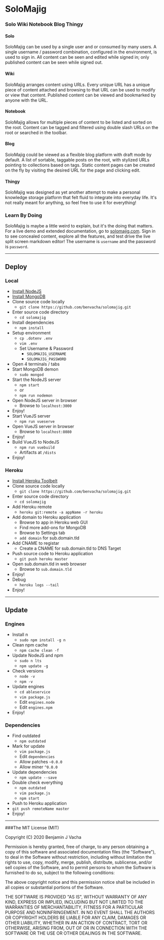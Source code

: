 # SoloMajig
### Solo Wiki Notebook Blog Thingy

#### Solo
SoloMajig can be used by a single user and or consumed by many users. A single username / password combination, configured in the environment, is used to sign in. All content can be seen and edited while signed in; only published content can be seen while signed out.

#### Wiki
SoloMajig arranges content using URLs. Every unique URL has a unique piece of content attached and browsing to that URL can be used to modify or view that content. Published content can be viewed and bookmarked by anyone with the URL.

#### Notebook
SoloMajig allows for multiple pieces of content to be listed and sorted on the root. Content can be tagged and filtered using double slash URLs on the root or searched in the toolbar.

#### Blog
SoloMajig could be viewed as a flexible blog platform with draft mode by default. A list of sortable, taggable posts on the root, with stylized URLs pointing to collections based on tags. Static content pages can be created on the fly by visiting the desired URL for the page and clicking edit.

#### Thingy
SoloMajig was designed as yet another attempt to make a personal knowledge storage platform that felt fluid to integrate into everyday life. It's not really meant for anything, so feel free to use it for everything!

### Learn By Doing
SoloMajig is maybe a little weird to explain, but it's the doing that matters. For a live demo and extended documentation, go to [solomajig.com](http://www.solomajig.com). Sign in to see concealed content, explore all the features, and test drive the live split screen markdown editor! The username is `username` and the password is `password`.  

---

## Deploy

### Local
* [Install NodeJS](https://github.com/joyent/node/wiki/Installation)
* [Install MongoDB](http://docs.mongodb.org/manual/installation)
* Clone source code locally
  * `git clone https://github.com/benvacha/solomajig.git`
* Enter source code directory
  * `cd solomajig`
* Install dependencies
  * `npm install`
* Setup environment
  * `cp .dotenv .env`
  * `vim .env`
  * Set Username & Password
    * `SOLOMAJIG_USERNAME`
    * `SOLOMAJIG_PASSWORD`
* Open 4 terminals / tabs
* Start MongoDB demon
  * `sudo mongod`
* Start the NodeJS server
  * `npm start`
  * or
  * `npm run nodemon`
* Open NodeJS server in browser
  * Browse to `localhost:3000`
* Enjoy!
* Start VueJS server
  * `npm run vueserve`
* Open VueJS server in browser
  * Browse to `localhost:8080`
* Enjoy!
* Build VueJS to NodeJS
  * `npm run vuebuild`
  * Artifacts at `/dists`
* Enjoy!

### Heroku
* [Install Heroku Toolbelt](https://toolbelt.heroku.com)
* Clone source code locally
  * `git clone https://github.com/benvacha/solomajig.git`
* Enter source code directory
  * `cd solomajig`
* Add Heroku remote
  * `heroku git:remote -a appName -r heroku`
* Add domain to Heroku application
  * Browse to app in Heroku web GUI
  * Find more add-ons for MongoDB
  * Browse to Settings tab
  * `add domain` for sub.domain.tld
* Add CNAME to registar
  * Create a CNAME for sub.domain.tld to DNS Target
* Push source code to Heroku application
  * `git push heroku master`
* Open sub.domain.tld in web browser
  * Browse to `sub.domain.tld`
* Enjoy!
* Debug
  * `heroku logs --tail`
* Enjoy!

---

## Update

### Engines
* Install n
  * `sudo npm install -g n`
* Clean npm cache
  * `npm cache clean -f`
* Update NodeJS and npm
  * `sudo n lts`
  * `npm update -g`
* Check versions
  * `node -v`
  * `npm -v`
* Update engines
  * `cd ableservice`
  * `vim package.js`
  * Edit `engines.node`
  * Edit `engines.npm`
* Enjoy!

### Dependencies
* Find outdated
  * `npm outdated`
* Mark for update
  * `vim package.js`
  * Edit `dependencies`
  * Allow patches `~0.0.0`
  * Allow miner `^0.0.0`
* Update dependencies
  * `npm update --save`
* Double check everything
  * `npm outdated`
  * `vim package.js`
  * `npm start`
* Push to Heroku application
 * `git push remoteName master`
* Enjoy!

---

###The MIT License (MIT)

Copyright (C) 2020 Benjamin J Vacha

Permission is hereby granted, free of charge, to any person obtaining a copy
of this software and associated documentation files (the "Software"), to deal
in the Software without restriction, including without limitation the rights
to use, copy, modify, merge, publish, distribute, sublicense, and/or sell
copies of the Software, and to permit persons to whom the Software is
furnished to do so, subject to the following conditions:

The above copyright notice and this permission notice shall be included in all
copies or substantial portions of the Software.

THE SOFTWARE IS PROVIDED "AS IS", WITHOUT WARRANTY OF ANY KIND, EXPRESS OR
IMPLIED, INCLUDING BUT NOT LIMITED TO THE WARRANTIES OF MERCHANTABILITY,
FITNESS FOR A PARTICULAR PURPOSE AND NONINFRINGEMENT. IN NO EVENT SHALL THE
AUTHORS OR COPYRIGHT HOLDERS BE LIABLE FOR ANY CLAIM, DAMAGES OR OTHER
LIABILITY, WHETHER IN AN ACTION OF CONTRACT, TORT OR OTHERWISE, ARISING FROM,
OUT OF OR IN CONNECTION WITH THE SOFTWARE OR THE USE OR OTHER DEALINGS IN THE
SOFTWARE.
